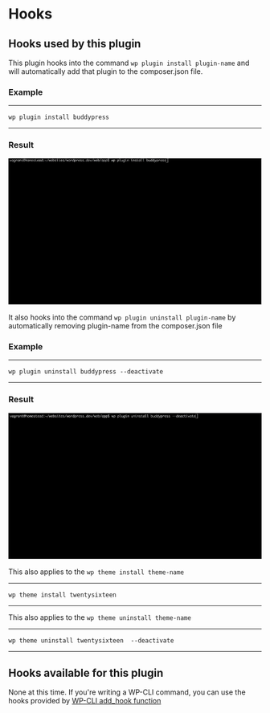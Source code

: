 # Hooks

## Hooks used by this plugin

This plugin hooks into the command `wp plugin install plugin-name` and will automatically add that plugin to the composer.json file.

### Example

---
	wp plugin install buddypress
---

### Result

![WP Composer Plugin Install Hook](images/wp-composer-plugin-install-hook.gif)

It also hooks into the command `wp plugin uninstall plugin-name` by automatically removing plugin-name from the composer.json file

### Example

---
	wp plugin uninstall buddypress --deactivate
---

### Result

![WP Composer Plugin Uninstall Hook](images/wp-composer-plugin-uninstall-hook.gif)

This also applies to the `wp theme install theme-name`

---
	wp theme install twentysixteen
---

This also applies to the `wp theme uninstall theme-name`

---
	wp theme uninstall twentysixteen  --deactivate
---

## Hooks available for this plugin

None at this time. If you're writing a WP-CLI command, you can use the hooks provided by [WP-CLI add_hook function](https://wp-cli.org/docs/internal-api/wp-cli-add-hook/)